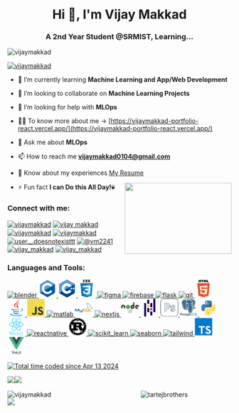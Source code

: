 <h1 align="center">Hi 👋, I'm Vijay Makkad</h1>
<h3 align="center">A 2nd Year Student @SRMIST, Learning...</h3>

<p align="left"> <img src="https://komarev.com/ghpvc/?username=vijaymakkad&label=Profile%20views&color=0e75b6&style=flat" alt="vijaymakkad" /> </p>

<p align="left"> <a href="https://github.com/ryo-ma/github-profile-trophy"><img src="https://github-profile-trophy.vercel.app/?username=vijaymakkad" alt="vijaymakkad" /></a> </p>

- 🌱 I’m currently learning **Machine Learning and App/Web Development**

- 👯 I’m looking to collaborate on **Machine Learning Projects**

- 🤝 I’m looking for help with **MLOps**

- 👨‍💻 To know more about me -> [https://vijaymakkad-portfolio-react.vercel.app/](https://vijaymakkad-portfolio-react.vercel.app/)

- 💬 Ask me about **MLOps**

- 📫 How to reach me **vijaymakkad0104@gmail.com**

- 📄 Know about my experiences <a href="https://drive.google.com/file/d/1kMMs_g6Jns7pdODV5v0sR8kyyAUNIJPK/view?usp=sharing](https://drive.google.com/file/d/1kMMs_g6Jns7pdODV5v0sR8kyyAUNIJPK/view?usp=sharing">My Resume</a>

- ⚡ Fun fact **I can Do this All Day!💀** <img align="right" width=240 height=160 src="https://media.giphy.com/media/E8OyB7fmX9XSo/giphy.gif" />

<h3 align="left">Connect with me:</h3>
<p align="left">
<a href="https://codepen.io/vijaymakkad" target="blank"><img align="center" src="https://raw.githubusercontent.com/rahuldkjain/github-profile-readme-generator/master/src/images/icons/Social/codepen.svg" alt="vijaymakkad" height="30" width="40" /></a>
<a href="https://linkedin.com/in/vijay makkad" target="blank"><img align="center" src="https://raw.githubusercontent.com/rahuldkjain/github-profile-readme-generator/master/src/images/icons/Social/linked-in-alt.svg" alt="vijay makkad" height="30" width="40" /></a>
<a href="https://codesandbox.com/vijaymakkad" target="blank"><img align="center" src="https://raw.githubusercontent.com/rahuldkjain/github-profile-readme-generator/master/src/images/icons/Social/codesandbox.svg" alt="vijaymakkad" height="30" width="40" /></a>
<a href="https://kaggle.com/vijaymakkad" target="blank"><img align="center" src="https://raw.githubusercontent.com/rahuldkjain/github-profile-readme-generator/master/src/images/icons/Social/kaggle.svg" alt="vijaymakkad" height="30" width="40" /></a>
<a href="https://instagram.com/user._.doesnotexisttt" target="blank"><img align="center" src="https://raw.githubusercontent.com/rahuldkjain/github-profile-readme-generator/master/src/images/icons/Social/instagram.svg" alt="user._.doesnotexisttt" height="30" width="40" /></a>
<a href="https://www.hackerrank.com/@vm2241" target="blank"><img align="center" src="https://raw.githubusercontent.com/rahuldkjain/github-profile-readme-generator/master/src/images/icons/Social/hackerrank.svg" alt="@vm2241" height="30" width="40" /></a>
<a href="https://codeforces.com/profile/vijay_makkad" target="blank"><img align="center" src="https://raw.githubusercontent.com/rahuldkjain/github-profile-readme-generator/master/src/images/icons/Social/codeforces.svg" alt="vijay_makkad" height="30" width="40" /></a>
<a href="https://www.leetcode.com/vijay_makkad" target="blank"><img align="center" src="https://raw.githubusercontent.com/rahuldkjain/github-profile-readme-generator/master/src/images/icons/Social/leet-code.svg" alt="vijay_makkad" height="30" width="40" /></a>
</p>


<h3 align="left">Languages and Tools:</h3>
<p align="left"> <a href="https://www.blender.org/" target="_blank" rel="noreferrer"> <img src="https://download.blender.org/branding/community/blender_community_badge_white.svg" alt="blender" width="40" height="40"/> </a> <a href="https://www.cprogramming.com/" target="_blank" rel="noreferrer"> <img src="https://raw.githubusercontent.com/devicons/devicon/master/icons/c/c-original.svg" alt="c" width="40" height="40"/> </a> <a href="https://www.w3schools.com/cpp/" target="_blank" rel="noreferrer"> <img src="https://raw.githubusercontent.com/devicons/devicon/master/icons/cplusplus/cplusplus-original.svg" alt="cplusplus" width="40" height="40"/> </a> <a href="https://www.w3schools.com/css/" target="_blank" rel="noreferrer"> <img src="https://raw.githubusercontent.com/devicons/devicon/master/icons/css3/css3-original-wordmark.svg" alt="css3" width="40" height="40"/> </a> <a href="https://www.figma.com/" target="_blank" rel="noreferrer"> <img src="https://www.vectorlogo.zone/logos/figma/figma-icon.svg" alt="figma" width="40" height="40"/> </a> <a href="https://firebase.google.com/" target="_blank" rel="noreferrer"> <img src="https://www.vectorlogo.zone/logos/firebase/firebase-icon.svg" alt="firebase" width="40" height="40"/> </a> <a href="https://flask.palletsprojects.com/" target="_blank" rel="noreferrer"> <img src="https://www.vectorlogo.zone/logos/pocoo_flask/pocoo_flask-icon.svg" alt="flask" width="40" height="40"/> </a> <a href="https://git-scm.com/" target="_blank" rel="noreferrer"> <img src="https://www.vectorlogo.zone/logos/git-scm/git-scm-icon.svg" alt="git" width="40" height="40"/> </a> <a href="https://www.w3.org/html/" target="_blank" rel="noreferrer"> <img src="https://raw.githubusercontent.com/devicons/devicon/master/icons/html5/html5-original-wordmark.svg" alt="html5" width="40" height="40"/> </a> <a href="https://www.java.com" target="_blank" rel="noreferrer"> <img src="https://raw.githubusercontent.com/devicons/devicon/master/icons/java/java-original.svg" alt="java" width="40" height="40"/> </a> <a href="https://developer.mozilla.org/en-US/docs/Web/JavaScript" target="_blank" rel="noreferrer"> <img src="https://raw.githubusercontent.com/devicons/devicon/master/icons/javascript/javascript-original.svg" alt="javascript" width="40" height="40"/> </a> <a href="https://www.mathworks.com/" target="_blank" rel="noreferrer"> <img src="https://upload.wikimedia.org/wikipedia/commons/2/21/Matlab_Logo.png" alt="matlab" width="40" height="40"/> </a> <a href="https://www.mysql.com/" target="_blank" rel="noreferrer"> <img src="https://raw.githubusercontent.com/devicons/devicon/master/icons/mysql/mysql-original-wordmark.svg" alt="mysql" width="40" height="40"/> </a> <a href="https://nextjs.org/" target="_blank" rel="noreferrer"> <img src="https://cdn.worldvectorlogo.com/logos/nextjs-2.svg" alt="nextjs" width="40" height="40"/> </a> <a href="https://nodejs.org" target="_blank" rel="noreferrer"> <img src="https://raw.githubusercontent.com/devicons/devicon/master/icons/nodejs/nodejs-original-wordmark.svg" alt="nodejs" width="40" height="40"/> </a> <a href="https://pandas.pydata.org/" target="_blank" rel="noreferrer"> <img src="https://raw.githubusercontent.com/devicons/devicon/2ae2a900d2f041da66e950e4d48052658d850630/icons/pandas/pandas-original.svg" alt="pandas" width="40" height="40"/> </a> <a href="https://www.photoshop.com/en" target="_blank" rel="noreferrer"> <img src="https://raw.githubusercontent.com/devicons/devicon/master/icons/photoshop/photoshop-line.svg" alt="photoshop" width="40" height="40"/> </a> <a href="https://www.postgresql.org" target="_blank" rel="noreferrer"> <img src="https://raw.githubusercontent.com/devicons/devicon/master/icons/postgresql/postgresql-original-wordmark.svg" alt="postgresql" width="40" height="40"/> </a> <a href="https://www.python.org" target="_blank" rel="noreferrer"> <img src="https://raw.githubusercontent.com/devicons/devicon/master/icons/python/python-original.svg" alt="python" width="40" height="40"/> </a> <a href="https://reactjs.org/" target="_blank" rel="noreferrer"> <img src="https://raw.githubusercontent.com/devicons/devicon/master/icons/react/react-original-wordmark.svg" alt="react" width="40" height="40"/> </a> <a href="https://reactnative.dev/" target="_blank" rel="noreferrer"> <img src="https://reactnative.dev/img/header_logo.svg" alt="reactnative" width="40" height="40"/> </a> <a href="https://www.rust-lang.org" target="_blank" rel="noreferrer"> <img src="https://raw.githubusercontent.com/devicons/devicon/master/icons/rust/rust-plain.svg" alt="rust" width="40" height="40"/> </a> <a href="https://scikit-learn.org/" target="_blank" rel="noreferrer"> <img src="https://upload.wikimedia.org/wikipedia/commons/0/05/Scikit_learn_logo_small.svg" alt="scikit_learn" width="40" height="40"/> </a> <a href="https://seaborn.pydata.org/" target="_blank" rel="noreferrer"> <img src="https://seaborn.pydata.org/_images/logo-mark-lightbg.svg" alt="seaborn" width="40" height="40"/> </a> <a href="https://tailwindcss.com/" target="_blank" rel="noreferrer"> <img src="https://www.vectorlogo.zone/logos/tailwindcss/tailwindcss-icon.svg" alt="tailwind" width="40" height="40"/> </a> <a href="https://www.typescriptlang.org/" target="_blank" rel="noreferrer"> <img src="https://raw.githubusercontent.com/devicons/devicon/master/icons/typescript/typescript-original.svg" alt="typescript" width="40" height="40"/> </a> <a href="https://vuejs.org/" target="_blank" rel="noreferrer"> <img src="https://raw.githubusercontent.com/devicons/devicon/master/icons/vuejs/vuejs-original-wordmark.svg" alt="vuejs" width="40" height="40"/> </a> </p>

<a href="https://wakatime.com/@018ed705-c334-443d-b26a-decc81da1151"><img src="https://wakatime.com/badge/user/018ed705-c334-443d-b26a-decc81da1151.svg" alt="Total time coded since Apr 13 2024" /></a>

<img width="325" src="https://streak-stats.demolab.com/?user=VijayMakkad&theme=react" /><img width="350" src="https://github-readme-stats.vercel.app/api?username=VijayMakkad&count_private=true&show_icons=true&theme=react" />  
<p><img align="left" width="300" src="https://github-readme-stats.vercel.app/api/top-langs?username=vijaymakkad&show_icons=true&locale=en&layout=compact" alt="vijaymakkad" /></p>

<div align="left">
  <img width="300" src="https://github-readme-stats.vercel.app/api/wakatime?username=vijaymakkad&theme=dark" alt="tartejbrothers" />
</div>
<img width="750" src="https://github-readme-activity-graph.vercel.app/graph?username=VijayMakkad&bg_color=21232a&color=a8eeff&line=61dafb&point=f0fcff&area=true&hide_border=false" />
<!-- ![github-stats-card](https://kasroudra-stats-card.onrender.com/lang?user=VijayMakkad&theme=synthwave&layout=compact&type=piechart&sort=desc&exclude_repo=GeeksforGeeks-Solutions) -->
